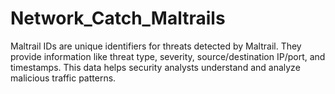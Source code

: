 # Network_Catch_Maltrails
Maltrail IDs are unique identifiers for threats detected by Maltrail. They provide information like threat type, severity, source/destination IP/port, and timestamps. This data helps security analysts understand and analyze malicious traffic patterns.
